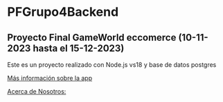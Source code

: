 # PFGrupo4Backend

## Proyecto Final GameWorld eccomerce (10-11-2023 hasta el 15-12-2023)

Este es un proyecto realizado con Node.js vs18 y base de datos postgres

[Más información sobre la app](./api/README.md)

[Acerca de Nosotros:](./api/Data/sobreNos.md)




